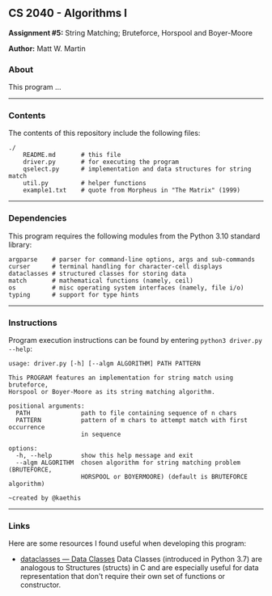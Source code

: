 ## CS 2040 - Algorithms I
**Assignment #5:** String Matching; Bruteforce, Horspool and Boyer-Moore

**Author:** Matt W. Martin

### About

This program ...

---
### Contents
The contents of this repository include the following files:
```
./
    README.md       # this file
    driver.py       # for executing the program
    qselect.py      # implementation and data structures for string match
    util.py         # helper functions
    example1.txt    # quote from Morpheus in "The Matrix" (1999)
```

---
### Dependencies
This program requires the following modules from the Python 3.10 standard library:
```
argparse    # parser for command-line options, args and sub-commands
curser      # terminal handling for character-cell displays
dataclasses # structured classes for storing data
match       # mathematical functions (namely, ceil)
os          # misc operating system interfaces (namely, file i/o)
typing      # support for type hints
```

---
### Instructions
Program execution instructions can be found by entering `python3 driver.py --help`:
```
usage: driver.py [-h] [--algm ALGORITHM] PATH PATTERN

This PROGRAM features an implementation for string match using bruteforce,
Horspool or Boyer-Moore as its string matching algorithm.

positional arguments:
  PATH              path to file containing sequence of n chars
  PATTERN           pattern of m chars to attempt match with first occurrence
                    in sequence

options:
  -h, --help        show this help message and exit
  --algm ALGORITHM  chosen algorithm for string matching problem (BRUTEFORCE,
                    HORSPOOL or BOYERMOORE) (default is BRUTEFORCE algorithm)

~created by @kaethis

```

---
### Links
Here are some resources I found useful when developing this program:
- [dataclasses — Data Classes](https://docs.python.org/3/library/dataclasses.html) Data Classes (introduced in Python 3.7) are analogous to Structures (structs) in C and are especially useful for data representation that don't require their own set of functions or constructor.

